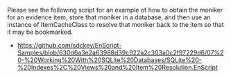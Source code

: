 Please see the following script for an example of how to obtain the moniker for an evidence item, store that moniker in a database, and then use an instance of ItemCacheClass to resolve that moniker back to the item so that it may be bookmarked.

* https://github.com/sdckey/EnScript-Samples/blob/630d6a3e2a63988d39c922a2c303a0c2f97229d6/07%20-%20Working%20With%20SQLite%20Databases/SQLite%20-%20Indexes%2C%20Views%20and%20Item%20Resolution.EnScript
